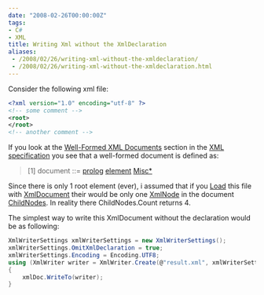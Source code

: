 ```yaml
---
date: "2008-02-26T00:00:00Z"
tags:
- C#
- XML
title: Writing Xml without the XmlDeclaration
aliases:
 - /2008/02/26/writing-xml-without-the-xmldeclaration/
 - /2008/02/26/writing-xml-without-the-xmldeclaration.html
---
```

Consider the following xml file:

```xml
<?xml version="1.0" encoding="utf-8" ?>
<!-- some comment -->
<root>
</root>
<!-- another comment -->
```

If you look at the [Well-Formed XML Documents](http://www.w3.org/TR/REC-xml/#sec-well-formed) section in the [XML specification](http://www.w3.org/TR/REC-xml/) you see that a well-formed document is defined as:

> [1] document ::= [prolog](http://www.w3.org/TR/REC-xml/#NT-prolog) [element](http://www.w3.org/TR/REC-xml/#NT-element) [Misc*](http://www.w3.org/TR/REC-xml/#NT-Misc) 

Since there is only 1 root element (ever), i assumed that if you [Load](http://msdn2.microsoft.com/en-us/library/system.xml.xmldocument.load.aspx) this file with [XmlDocument](http://msdn2.microsoft.com/en-us/library/system.xml.xmldocument.aspx) their would be only one [XmlNode](http://msdn2.microsoft.com/en-us/library/system.xml.xmlnode.aspx) in the document [ChildNodes](http://msdn2.microsoft.com/en-us/library/system.xml.xmlnode.childnodes.aspx). In reality there ChildNodes.Count returns 4.

The simplest way to write this XmlDocument without the declaration would be as following:

```csharp
XmlWriterSettings xmlWriterSettings = new XmlWriterSettings();
xmlWriterSettings.OmitXmlDeclaration = true;
xmlWriterSettings.Encoding = Encoding.UTF8;
using (XmlWriter writer = XmlWriter.Create(@"result.xml", xmlWriterSettings))
{
	xmlDoc.WriteTo(writer);
}
```

